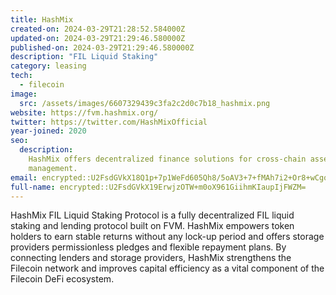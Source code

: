 ```yaml
---
title: HashMix
created-on: 2024-03-29T21:28:52.584000Z
updated-on: 2024-03-29T21:29:46.580000Z
published-on: 2024-03-29T21:29:46.580000Z
description: "FIL Liquid Staking"
category: leasing
tech:
  - filecoin
image:
  src: /assets/images/6607329439c3fa2c2d0c7b18_hashmix.png
website: https://fvm.hashmix.org/
twitter: https://twitter.com/HashMixOfficial
year-joined: 2020
seo:
  description:
    HashMix offers decentralized finance solutions for cross-chain asset
    management.
email: encrypted::U2FsdGVkX18Q1p+7p1WeFd605Qh8/5oAV3+7+fMAh7i2+Or8+wCgq1MqxEHK5mDs
full-name: encrypted::U2FsdGVkX19ErwjzOTW+m0oX961GiihmKIaupIjFWZM=
---
```


HashMix FIL Liquid Staking Protocol is a fully decentralized FIL liquid staking and lending protocol built on FVM. HashMix empowers token holders to earn stable returns without any lock-up period and offers storage providers permissionless pledges and flexible repayment plans. By connecting lenders and storage providers, HashMix strengthens the Filecoin network and improves capital efficiency as a vital component of the Filecoin DeFi ecosystem.
